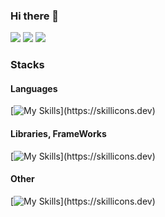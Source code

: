 ### Hi there 👋

![](http://github-profile-summary-cards.vercel.app/api/cards/stats?username=Aiki-Toyokawa&theme=github)
![](http://github-profile-summary-cards.vercel.app/api/cards/most-commit-language?username=Aiki-Toyokawa&theme=github)
![](http://github-profile-summary-cards.vercel.app/api/cards/profile-details?username=Aiki-Toyokawa&theme=github)


<h3>
  Stacks
</h3>

<h4>
  Languages
</h4>


[![My Skills](https://skillicons.dev/icons?i=c,cpp,cs,js,ts,py,html,css,)](https://skillicons.dev)


<h4>
  Libraries, FrameWorks
</h4>


[![My Skills](https://skillicons.dev/icons?i=electron,react,nodejs,express,opencv,)](https://skillicons.dev)



<h4>
  Other
</h4>


[![My Skills](https://skillicons.dev/icons?i=git,github,arduino,blender,unity,discord,bots,latex,sqlite,qt,replit,vscode,visualstudio,windows,figma,md,linux,notion,powershell,processing,raspberrypi,)](https://skillicons.dev)


<!--
**Aiki-Toyokawa/Aiki-Toyokawa** is a ✨ _special_ ✨ repository because its `README.md` (this file) appears on your GitHub profile.
Here are some ideas to get you started:

- 🔭 I’m currently working on ...
- 🌱 I’m currently learning ...
- 👯 I’m looking to collaborate on ...
- 🤔 I’m looking for help with ...
- 💬 Ask me about ...
- 📫 How to reach me: ...
- 😄 Pronouns: ...
- ⚡ Fun fact: ...
-->
